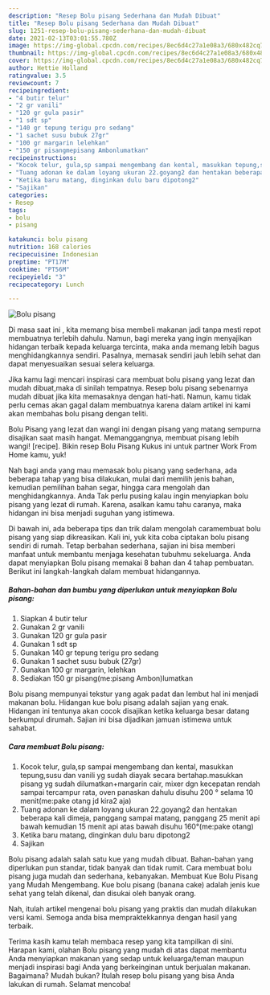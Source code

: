 ```yaml
---
description: "Resep Bolu pisang Sederhana dan Mudah Dibuat"
title: "Resep Bolu pisang Sederhana dan Mudah Dibuat"
slug: 1251-resep-bolu-pisang-sederhana-dan-mudah-dibuat
date: 2021-02-13T03:01:55.780Z
image: https://img-global.cpcdn.com/recipes/8ec6d4c27a1e08a3/680x482cq70/bolu-pisang-foto-resep-utama.jpg
thumbnail: https://img-global.cpcdn.com/recipes/8ec6d4c27a1e08a3/680x482cq70/bolu-pisang-foto-resep-utama.jpg
cover: https://img-global.cpcdn.com/recipes/8ec6d4c27a1e08a3/680x482cq70/bolu-pisang-foto-resep-utama.jpg
author: Hettie Holland
ratingvalue: 3.5
reviewcount: 7
recipeingredient:
- "4 butir telur"
- "2 gr vanili"
- "120 gr gula pasir"
- "1 sdt sp"
- "140 gr tepung terigu pro sedang"
- "1 sachet susu bubuk 27gr"
- "100 gr margarin lelehkan"
- "150 gr pisangmepisang Ambonlumatkan"
recipeinstructions:
- "Kocok telur, gula,sp sampai mengembang dan kental, masukkan tepung,susu dan vanili yg sudah diayak secara bertahap.masukkan pisang yg sudah dilumatkan+margarin cair, mixer dgn kecepatan rendah sampai tercampur rata, oven panaskan dahulu disuhu 200 ° selama 10 menit(me:pake otang jd kira2 aja)"
- "Tuang adonan ke dalam loyang ukuran 22.goyang2 dan hentakan beberapa kali dimeja, panggang sampai matang, panggang 25 menit api bawah kemudian 15 menit api atas bawah disuhu 160°(me:pake otang)"
- "Ketika baru matang, dinginkan dulu baru dipotong2"
- "Sajikan"
categories:
- Resep
tags:
- bolu
- pisang

katakunci: bolu pisang 
nutrition: 168 calories
recipecuisine: Indonesian
preptime: "PT17M"
cooktime: "PT56M"
recipeyield: "3"
recipecategory: Lunch

---
```



![Bolu pisang](https://img-global.cpcdn.com/recipes/8ec6d4c27a1e08a3/680x482cq70/bolu-pisang-foto-resep-utama.jpg)

Di masa  saat ini , kita memang bisa membeli makanan jadi tanpa mesti repot membuatnya terlebih dahulu. Namun, bagi mereka yang ingin menyajikan hidangan terbaik kepada keluarga tercinta, maka anda memang lebih bagus menghidangkannya sendiri. Pasalnya, memasak sendiri jauh lebih sehat dan dapat menyesuaikan sesuai selera keluarga.

Jika kamu lagi mencari inspirasi cara membuat bolu pisang yang lezat dan mudah dibuat,maka di sinilah tempatnya. Resep bolu pisang  sebenarnya mudah dibuat jika kita memasaknya dengan hati-hati. Namun, kamu tidak perlu cemas akan gagal dalam membuatnya 
karena dalam artikel ini kami akan membahas bolu pisang dengan teliti.  

Bolu Pisang yang lezat dan wangi ini dengan pisang yang matang sempurna disajikan saat masih hangat. Memanggangnya, membuat pisang lebih wangi! [recipe]. Bikin resep Bolu Pisang Kukus ini untuk partner Work From Home kamu, yuk!

Nah bagi anda yang mau memasak bolu pisang yang sederhana, ada beberapa tahap yang bisa dilakukan, mulai dari memilih jenis bahan, kemudian pemilihan bahan segar, hingga cara mengolah dan menghidangkannya. Anda Tak perlu pusing kalau ingin menyiapkan bolu pisang yang lezat di rumah. Karena, asalkan kamu  tahu caranya, maka hidangan ini bisa menjadi suguhan yang istimewa.

Di bawah ini, ada beberapa tips dan trik dalam mengolah caramembuat bolu pisang yang siap dikreasikan. Kali ini, yuk kita coba ciptakan bolu pisang sendiri di rumah. Tetap berbahan sederhana, sajian ini bisa memberi manfaat untuk membantu menjaga kesehatan tubuhmu sekeluarga. Anda dapat menyiapkan Bolu pisang memakai 8 bahan dan 4 tahap pembuatan. Berikut ini langkah-langkah dalam membuat hidangannya.

<!--inarticleads1-->

##### Bahan-bahan dan bumbu yang diperlukan untuk menyiapkan Bolu pisang:

1. Siapkan 4 butir telur
1. Gunakan 2 gr vanili
1. Gunakan 120 gr gula pasir
1. Gunakan 1 sdt sp
1. Gunakan 140 gr tepung terigu pro sedang
1. Gunakan 1 sachet susu bubuk (27gr)
1. Gunakan 100 gr margarin, lelehkan
1. Sediakan 150 gr pisang(me:pisang Ambon)lumatkan


Bolu pisang mempunyai tekstur yang agak padat dan lembut hal ini menjadi makanan bolu. Hidangan kue bolu pisang adalah sajian yang enak. Hidangan ini tentunya akan cocok disajikan ketika keluarga besar datang berkumpul dirumah. Sajian ini bisa dijadikan jamuan istimewa untuk sahabat. 

<!--inarticleads2-->

##### Cara membuat Bolu pisang:

1. Kocok telur, gula,sp sampai mengembang dan kental, masukkan tepung,susu dan vanili yg sudah diayak secara bertahap.masukkan pisang yg sudah dilumatkan+margarin cair, mixer dgn kecepatan rendah sampai tercampur rata, oven panaskan dahulu disuhu 200 ° selama 10 menit(me:pake otang jd kira2 aja)
1. Tuang adonan ke dalam loyang ukuran 22.goyang2 dan hentakan beberapa kali dimeja, panggang sampai matang, panggang 25 menit api bawah kemudian 15 menit api atas bawah disuhu 160°(me:pake otang)
1. Ketika baru matang, dinginkan dulu baru dipotong2
1. Sajikan


Bolu pisang adalah salah satu kue yang mudah dibuat. Bahan-bahan yang diperlukan pun standar, tidak banyak dan tidak rumit. Cara membuat bolu pisang juga mudah dan sederhana, kebanyakan. Membuat Kue Bolu Pisang yang Mudah Mengembang. Kue bolu pisang (banana cake) adalah jenis kue sehat yang telah dikenal, dan disukai oleh banyak orang. 

Nah, itulah artikel mengenai  bolu pisang  yang praktis dan mudah dilakukan versi kami. Semoga anda bisa mempraktekkannya dengan hasil yang terbaik. 

Terima kasih kamu telah membaca resep yang kita tampilkan di sini. Harapan kami, olahan  Bolu pisang yang mudah di atas dapat membantu Anda menyiapkan makanan yang sedap untuk keluarga/teman maupun menjadi inspirasi bagi Anda yang berkeinginan untuk berjualan makanan. Bagaimana? Mudah bukan? Itulah resep bolu pisang yang bisa Anda lakukan di rumah. Selamat mencoba!

